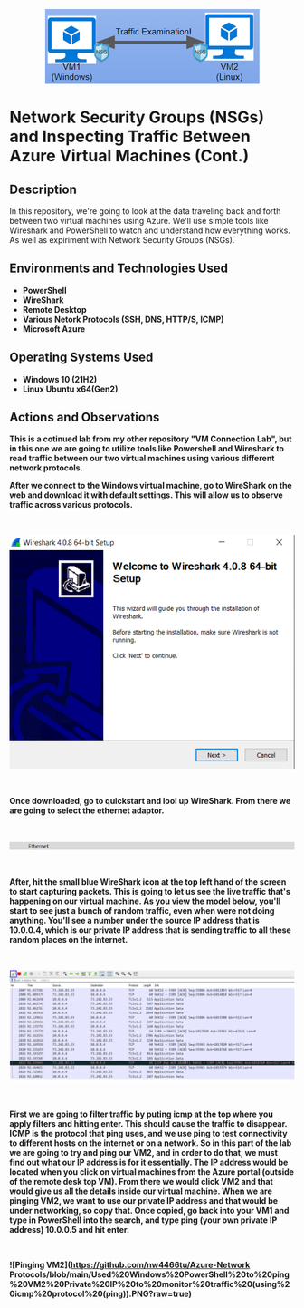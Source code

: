 <p align="center">
<img src="https://github.com/nw4466tu/Azure-Network-Protocols/blob/main/Traffic%20Examination%20(VM)%20Picture.png?raw=true" alt="Traffic Examination"/>
</p>

<h1>Network Security Groups (NSGs) and Inspecting Traffic Between Azure Virtual Machines (Cont.)</h1>


<h2>Description</h2>
In this repository, we're going to look at the data traveling back and forth between two virtual machines using Azure. We'll use simple tools like Wireshark and PowerShell to watch and understand how everything works. As well as expiriment with Network Security Groups (NSGs).
<br />


<h2>Environments and Technologies Used</h2>

- <b>PowerShell</b> 
- <b>WireShark</b>
- <b>Remote Desktop</b>
- <b>Various Netork Protocols (SSH, DNS, HTTP/S, ICMP)
- <b>Microsoft Azure

<h2>Operating Systems Used </h2>

- <b>Windows 10</b> (21H2)
- <b>Linux Ubuntu</b> x64(Gen2)

<h2>Actions and Observations</h2>

<p>
This is a cotinued lab from my other repository "VM Connection Lab", but in this one we are going to utilize tools like Powershell and Wireshark to read traffic between our two virtual machines using various different network protocols. 

After we connect to the Windows virtual machine, go to WireShark on the web and download it with default settings. This will allow us to observe traffic across various protocols.
<p>
<br />

![WireShark Download](https://github.com/nw4466tu/Azure-Network-Protocols/blob/main/Download%20WireShark(Windows%2064x%20bit)%20with%20Default%20Settings.PNG?raw=true)

<br />
<p>
Once downloaded, go to quickstart and lool up WireShark. From there we are going to select the ethernet adaptor.
<p>
<br />

![Ethernet Icon](https://github.com/nw4466tu/Azure-Network-Protocols/blob/main/Ethernet%20Icon%20on%20WireShark.PNG?raw=true)

<br />
<p>
After, hit the small blue WireShark icon at the top left hand of the screen to start capturing packets. This is going to let us see the live traffic that's happening on our virtual machine. As you view the model below, you'll start to see just a bunch of random traffic, even when were not doing anything. You'll see a number under the source IP address that is 10.0.0.4, which is our private IP address that is sending traffic to all these random places on the internet.
<p>
<br />

![WireShark Traffic](https://github.com/nw4466tu/Azure-Network-Protocols/blob/main/Traffic%20Within%20WireShark(Blue%20icon%20is%20to%20be%20able%20to%20start%20the%20tracking%20of%20traffic).PNG?raw=true)

<br />
<p>
First we are going to filter traffic by puting icmp at the top where you apply filters and hitting enter. This should cause the traffic to disappear. ICMP is the protocol that ping uses, and we use ping to test connectivity to different hosts on the internet or on a network. So in this part of the lab we are going to try and ping our VM2, and in order to do that, we must find out what our IP address is for it essentially. The IP address would be located when you click on virtual machines from the Azure portal (outside of the remote desk top VM). From there we would click VM2 and that would give us all the details inside our virtual machine. When we are pinging VM2, we want to use our private IP address and that would be under networking, so copy that. Once copied, go back into your VM1 and type in PowerShell into the search, and type ping (your own private IP address) 10.0.0.5 and hit enter.
<p>
<br />

![Pinging VM2](https://github.com/nw4466tu/Azure-Network Protocols/blob/main/Used%20Windows%20PowerShell%20to%20ping%20VM2%20Private%20IP%20to%20monitor%20traffic%20(using%20icmp%20protocol%20(ping)).PNG?raw=true)

<br />
<p>

<br />
<br />
<br />
<br />
<br />
<br />
<br />
<br />
<br />
<br />
<br />
</p>

<!--
 ```diff
- text in red
+ text in green
! text in orange
# text in gray
@@ text in purple (and bold)@@
```
--!>
